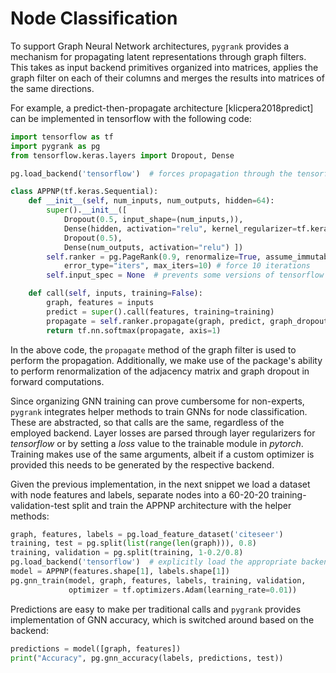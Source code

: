 # Node Classification

To support Graph Neural Network architectures, `pygrank` provides a mechanism
for propagating latent representations through graph filters. This takes as
input backend primitives organized into matrices, applies the graph filter on
each of their columns and merges the results into matrices of the same 
directions.

For example, a predict-then-propagate architecture [klicpera2018predict]
can be implemented in tensorflow with the following code:

```python
import tensorflow as tf
import pygrank as pg
from tensorflow.keras.layers import Dropout, Dense

pg.load_backend('tensorflow')  # forces propagation through the tensorflow pipeline

class APPNP(tf.keras.Sequential):
    def __init__(self, num_inputs, num_outputs, hidden=64):
        super().__init__([
            Dropout(0.5, input_shape=(num_inputs,)),
            Dense(hidden, activation="relu", kernel_regularizer=tf.keras.regularizers.L2(1.E-5)),
            Dropout(0.5),
            Dense(num_outputs, activation="relu") ])
        self.ranker = pg.PageRank(0.9, renormalize=True, assume_immutability=True,
            error_type="iters", max_iters=10) # force 10 iterations
        self.input_spec = None  # prevents some versions of tensorflow from checking call inputs

    def call(self, inputs, training=False):
        graph, features = inputs
        predict = super().call(features, training=training)
        propagate = self.ranker.propagate(graph, predict, graph_dropout=0.5 if training else 0)
        return tf.nn.softmax(propagate, axis=1)
```

In the above code, the `propagate` method of the graph filter is used to perform the propagation.
Additionally, we make use of the package's ability to perform renormalization of the
adjacency matrix and graph dropout in forward computations.

Since organizing GNN training can prove cumbersome for non-experts,
`pygrank` integrates helper methods to train GNNs for node classification.
These are abstracted, so that calls are the same, regardless of the employed
backend. Layer losses are parsed through layer regularizers for *tensorflow* 
or by setting a *loss* value to the trainable module in *pytorch*. Training
makes use of the same arguments, albeit if a custom optimizer is provided this
needs to be generated by the respective backend.

Given the previous implementation, in the next snippet we load a dataset with node
features and labels, separate nodes into a 60-20-20 training-validation-test
split and train the APPNP architecture with the helper methods:

```python
graph, features, labels = pg.load_feature_dataset('citeseer')
training, test = pg.split(list(range(len(graph))), 0.8)
training, validation = pg.split(training, 1-0.2/0.8)
pg.load_backend('tensorflow')  # explicitly load the appropriate backend
model = APPNP(features.shape[1], labels.shape[1])
pg.gnn_train(model, graph, features, labels, training, validation,
             optimizer = tf.optimizers.Adam(learning_rate=0.01))
```

Predictions are easy to make per traditional calls and `pygrank` provides
implementation of GNN accuracy, which is switched around based on the backend:

```python
predictions = model([graph, features])
print("Accuracy", pg.gnn_accuracy(labels, predictions, test))
```
